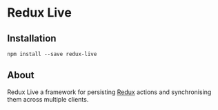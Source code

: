 Redux Live
==========

Installation
------------

    npm install --save redux-live

About
-----

Redux Live a framework for persisting [Redux](https://github.com/reactjs/redux) actions and synchronising them across
multiple clients. 
